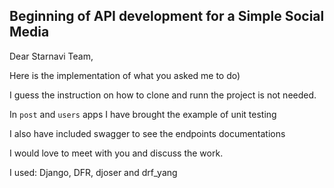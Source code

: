 ## Beginning of API development for a Simple Social Media 

Dear Starnavi Team,

Here is the implementation of what you asked me to do)

I guess the instruction on how to clone and runn the project is not needed.

In ```post``` and ```users``` apps I have brought the example of unit testing

I also have included swagger to see the endpoints documentations

I would love to meet with you and discuss the work.

I used: Django, DFR, djoser and drf_yang


